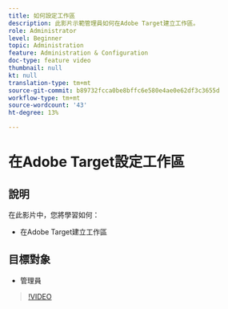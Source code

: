 ```yaml
---
title: 如何設定工作區
description: 此影片示範管理員如何在Adobe Target建立工作區。
role: Administrator
level: Beginner
topic: Administration
feature: Administration & Configuration
doc-type: feature video
thumbnail: null
kt: null
translation-type: tm+mt
source-git-commit: b89732fcca0be8bffc6e580e4ae0e62df3c3655d
workflow-type: tm+mt
source-wordcount: '43'
ht-degree: 13%

---
```



# 在Adobe Target設定工作區

## 說明

在此影片中，您將學習如何：

* 在Adobe Target建立工作區

## 目標對象

* 管理員

>[!VIDEO](https://video.tv.adobe.com/v/19463/?quality=12)